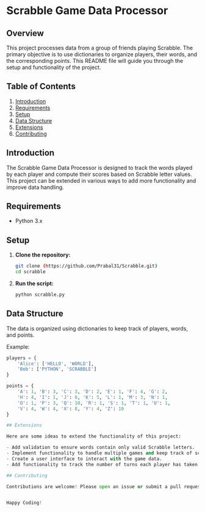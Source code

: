 # Scrabble Game Data Processor

## Overview

This project processes data from a group of friends playing Scrabble. The primary objective is to use dictionaries to organize players, their words, and the corresponding points. This README file will guide you through the setup and functionality of the project.

## Table of Contents

1. [Introduction](#introduction)
2. [Requirements](#requirements)
3. [Setup](#setup)
4. [Data Structure](#data-structure)
5. [Extensions](#extensions)
6. [Contributing](#contributing)

## Introduction

The Scrabble Game Data Processor is designed to track the words played by each player and compute their scores based on Scrabble letter values. This project can be extended in various ways to add more functionality and improve data handling.

## Requirements

- Python 3.x

## Setup

1. **Clone the repository:**

    ```bash
    git clone (https://github.com/Prabal31/Scrabble.git)
    cd scrabble
    ```

3. **Run the script:**

    ```bash
    python scrabble.py
    ```

## Data Structure

The data is organized using dictionaries to keep track of players, words, and points.

Example:

```python
players = {
    'Alice': ['HELLO', 'WORLD'],
    'Bob': ['PYTHON', 'SCRABBLE']
}

points = {
    'A': 1, 'B': 3, 'C': 3, 'D': 2, 'E': 1, 'F': 4, 'G': 2,
    'H': 4, 'I': 1, 'J': 8, 'K': 5, 'L': 1, 'M': 3, 'N': 1,
    'O': 1, 'P': 3, 'Q': 10, 'R': 1, 'S': 1, 'T': 1, 'U': 1,
    'V': 4, 'W': 4, 'X': 8, 'Y': 4, 'Z': 10
}

## Extensions

Here are some ideas to extend the functionality of this project:

- Add validation to ensure words contain only valid Scrabble letters.
- Implement functionality to handle multiple games and keep track of scores across games.
- Create a user interface to interact with the game data.
- Add functionality to track the number of turns each player has taken.

## Contributing

Contributions are welcome! Please open an issue or submit a pull request with any improvements or suggestions.


Happy Coding!
